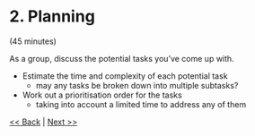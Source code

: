 # 2. Planning  
(45 minutes)  
  
As a group, discuss the potential tasks you’ve come up with.  

- Estimate the time and complexity of each potential task
  - may any tasks be broken down into multiple subtasks?
- Work out a prioritisation order for the tasks
  - taking into account a limited time to address any of them
  
  
[<< Back](1-task-identification.md)  |  [Next >>](3-work-sprint.md)  
